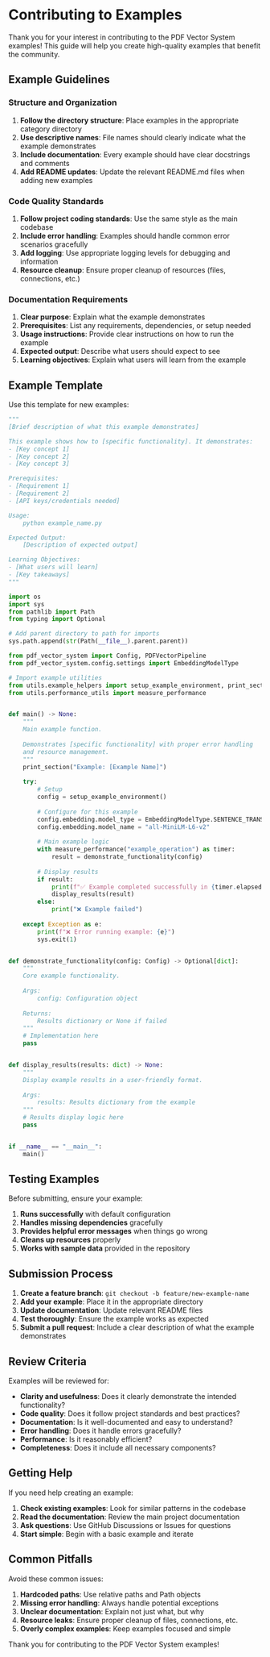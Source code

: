 # Contributing to Examples

Thank you for your interest in contributing to the PDF Vector System examples! This guide will help you create high-quality examples that benefit the community.

## Example Guidelines

### Structure and Organization

1. **Follow the directory structure**: Place examples in the appropriate category directory
2. **Use descriptive names**: File names should clearly indicate what the example demonstrates
3. **Include documentation**: Every example should have clear docstrings and comments
4. **Add README updates**: Update the relevant README.md files when adding new examples

### Code Quality Standards

1. **Follow project coding standards**: Use the same style as the main codebase
2. **Include error handling**: Examples should handle common error scenarios gracefully
3. **Add logging**: Use appropriate logging levels for debugging and information
4. **Resource cleanup**: Ensure proper cleanup of resources (files, connections, etc.)

### Documentation Requirements

1. **Clear purpose**: Explain what the example demonstrates
2. **Prerequisites**: List any requirements, dependencies, or setup needed
3. **Usage instructions**: Provide clear instructions on how to run the example
4. **Expected output**: Describe what users should expect to see
5. **Learning objectives**: Explain what users will learn from the example

## Example Template

Use this template for new examples:

```python
"""
[Brief description of what this example demonstrates]

This example shows how to [specific functionality]. It demonstrates:
- [Key concept 1]
- [Key concept 2]
- [Key concept 3]

Prerequisites:
- [Requirement 1]
- [Requirement 2]
- [API keys/credentials needed]

Usage:
    python example_name.py

Expected Output:
    [Description of expected output]

Learning Objectives:
- [What users will learn]
- [Key takeaways]
"""

import os
import sys
from pathlib import Path
from typing import Optional

# Add parent directory to path for imports
sys.path.append(str(Path(__file__).parent.parent))

from pdf_vector_system import Config, PDFVectorPipeline
from pdf_vector_system.config.settings import EmbeddingModelType

# Import example utilities
from utils.example_helpers import setup_example_environment, print_section
from utils.performance_utils import measure_performance


def main() -> None:
    """
    Main example function.
    
    Demonstrates [specific functionality] with proper error handling
    and resource management.
    """
    print_section("Example: [Example Name]")
    
    try:
        # Setup
        config = setup_example_environment()
        
        # Configure for this example
        config.embedding.model_type = EmbeddingModelType.SENTENCE_TRANSFORMERS
        config.embedding.model_name = "all-MiniLM-L6-v2"
        
        # Main example logic
        with measure_performance("example_operation") as timer:
            result = demonstrate_functionality(config)
        
        # Display results
        if result:
            print(f"✅ Example completed successfully in {timer.elapsed:.2f}s")
            display_results(result)
        else:
            print("❌ Example failed")
            
    except Exception as e:
        print(f"❌ Error running example: {e}")
        sys.exit(1)


def demonstrate_functionality(config: Config) -> Optional[dict]:
    """
    Core example functionality.
    
    Args:
        config: Configuration object
        
    Returns:
        Results dictionary or None if failed
    """
    # Implementation here
    pass


def display_results(results: dict) -> None:
    """
    Display example results in a user-friendly format.
    
    Args:
        results: Results dictionary from the example
    """
    # Results display logic here
    pass


if __name__ == "__main__":
    main()
```

## Testing Examples

Before submitting, ensure your example:

1. **Runs successfully** with default configuration
2. **Handles missing dependencies** gracefully
3. **Provides helpful error messages** when things go wrong
4. **Cleans up resources** properly
5. **Works with sample data** provided in the repository

## Submission Process

1. **Create a feature branch**: `git checkout -b feature/new-example-name`
2. **Add your example**: Place it in the appropriate directory
3. **Update documentation**: Update relevant README files
4. **Test thoroughly**: Ensure the example works as expected
5. **Submit a pull request**: Include a clear description of what the example demonstrates

## Review Criteria

Examples will be reviewed for:

- **Clarity and usefulness**: Does it clearly demonstrate the intended functionality?
- **Code quality**: Does it follow project standards and best practices?
- **Documentation**: Is it well-documented and easy to understand?
- **Error handling**: Does it handle errors gracefully?
- **Performance**: Is it reasonably efficient?
- **Completeness**: Does it include all necessary components?

## Getting Help

If you need help creating an example:

1. **Check existing examples**: Look for similar patterns in the codebase
2. **Read the documentation**: Review the main project documentation
3. **Ask questions**: Use GitHub Discussions or Issues for questions
4. **Start simple**: Begin with a basic example and iterate

## Common Pitfalls

Avoid these common issues:

1. **Hardcoded paths**: Use relative paths and Path objects
2. **Missing error handling**: Always handle potential exceptions
3. **Unclear documentation**: Explain not just what, but why
4. **Resource leaks**: Ensure proper cleanup of files, connections, etc.
5. **Overly complex examples**: Keep examples focused and simple

Thank you for contributing to the PDF Vector System examples!
